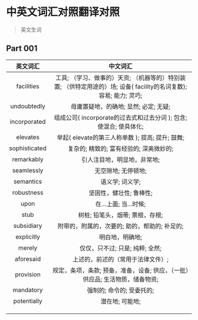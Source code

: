 # 中英文词汇对照翻译对照

> 英文生词

## Part 001

| 英文词汇 | 中文词汇 | 
|:--------:|:--------:|
|facilities|工具; （学习、做事的）天资; （机器等的）特别装置; （供特定用途的）场; 设备( facility的名词复数); 容易; 能力; 灵巧;|
|undoubtedly|毋庸置疑地，的确地; 显然; 必定; 无疑;|
|incorporated|组成公司( incorporate的过去式和过去分词 ); 包含; 使混合; 使具体化;|
|elevates|举起( elevate的第三人称单数 ); 提高; 提升; 鼓舞;|
|sophisticated| 复杂的; 精致的; 富有经验的; 深奥微妙的;|
|remarkably|引人注目地，明显地，非常地;|
|seamlessly|无空隙地; 无停顿地;|
|semantics|语义学; 词义学;|
|robustness|坚固性，健壮性; 鲁棒性;|
|upon|在…上面; 当…时候;|
|stub|树桩; 铅笔头，烟蒂; 票根，存根;|
|subsidiary|附带的，附属的，次要的; 助的，帮助的; 补足的;|
|explicitly|明白地，明确地;|
|merely|仅仅，只不过; 只是; 纯粹; 全然;|
|aforesaid|上述的，前述的（常用于法律文件）;|
|provision|规定，条项，条款; 预备，准备，设备; 供应，（一批）供应品; 生活物质，储备物资;|
|mandatory|强制的; 命令的; 受委托的;|
|potentially|潜在地; 可能地; |
|||
|||
|||
